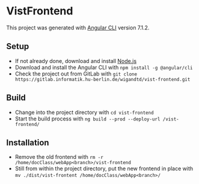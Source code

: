 # VistFrontend

This project was generated with [Angular CLI](https://github.com/angular/angular-cli) version 7.1.2.

## Setup

* If not already done, download and install [Node.js](https://nodejs.org)
* Download and install the Angular CLI with `npm install -g @angular/cli`
* Check the project out from GitLab with `git clone https://gitlab.informatik.hu-berlin.de/wigandtd/vist-frontend.git`

## Build

* Change into the project directory with `cd vist-frontend`
* Start the build process with `ng build --prod --deploy-url /vist-frontend/`

## Installation

* Remove the old frontend with `rm -r /home/docClass/webApp<branch>/vist-frontend`
* Still from within the project directory, put the new frontend in place with `mv ./dist/vist-frontent /home/docClass/webApp<branch>/`
